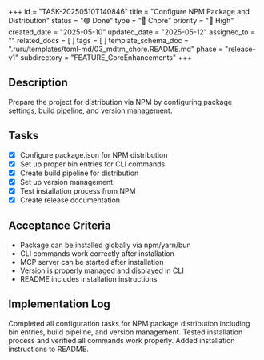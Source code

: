+++
id = "TASK-20250510T140846"
title = "Configure NPM Package and Distribution"
status = "🟢 Done"
type = "🧹 Chore"
priority = "🔼 High"
created_date = "2025-05-10"
updated_date = "2025-05-12"
assigned_to = ""
related_docs = [ ]
tags = [ ]
template_schema_doc = ".ruru/templates/toml-md/03_mdtm_chore.README.md"
phase = "release-v1"
subdirectory = "FEATURE_CoreEnhancements"
+++

## Description

Prepare the project for distribution via NPM by configuring package settings, build pipeline, and version management.

## Tasks

- [x] Configure package.json for NPM distribution
- [x] Set up proper bin entries for CLI commands
- [x] Create build pipeline for distribution
- [x] Set up version management
- [x] Test installation process from NPM
- [x] Create release documentation

## Acceptance Criteria

- Package can be installed globally via npm/yarn/bun
- CLI commands work correctly after installation
- MCP server can be started after installation
- Version is properly managed and displayed in CLI
- README includes installation instructions

## Implementation Log

Completed all configuration tasks for NPM package distribution including bin entries, build pipeline, and version management. Tested installation process and verified all commands work properly. Added installation instructions to README.
